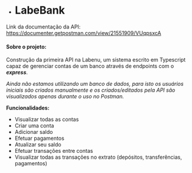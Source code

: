 - # LabeBank

Link da documentação da API: https://documenter.getpostman.com/view/21551909/VUqpsxcA

#### Sobre o projeto:<br>

Construção da primeira API na Labenu, um sistema escrito em Typescript capaz de gerenciar contas de um banco através de endpoints com o ***express***.

*Ainda não estamos utilizando um banco de dados, para isto os usuários iniciais são criados manualmente e os criados/editados pela API são visualizados apenas durante o uso no Postman.*

**Funcionalidades:**

- Visualizar todas as contas
- Criar uma conta
- Adicionar saldo
- Efetuar pagamentos
- Atualizar seu saldo
- Efetuar transações entre contas
- Visualizar todas as transações no extrato (depósitos, transferências, pagamentos)

